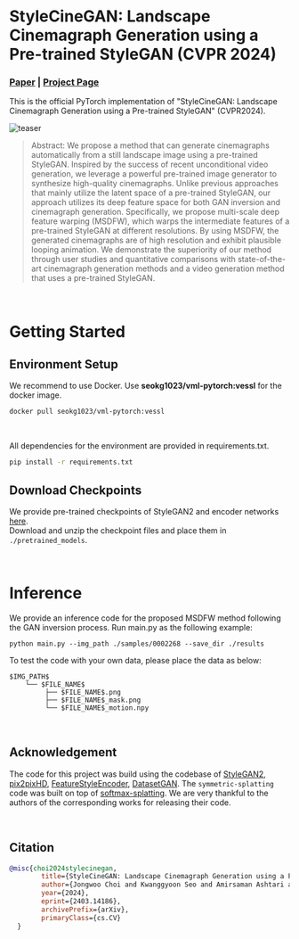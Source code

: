 # StyleCineGAN: Landscape Cinemagraph Generation using a Pre-trained StyleGAN (CVPR 2024)

### [**Paper**]([https://arxiv.org/abs/](https://arxiv.org/abs/2403.14186)) | [**Project Page**](https://jeolpyeoni.github.io/stylecinegan_project/)

This is the official PyTorch implementation of "StyleCineGAN: Landscape Cinemagraph Generation using a Pre-trained StyleGAN" (CVPR2024).

![teaser](teaser/teaser.gif)
> Abstract: We propose a method that can generate cinemagraphs automatically from a still landscape image using a pre-trained StyleGAN. Inspired by the success of recent unconditional video generation, we leverage a powerful pre-trained image generator to synthesize high-quality cinemagraphs. Unlike previous approaches that mainly utilize the latent space of a pre-trained StyleGAN, our approach utilizes its deep feature space for both GAN inversion and cinemagraph generation. Specifically, we propose multi-scale deep feature warping (MSDFW), which warps the intermediate features of a pre-trained StyleGAN at different resolutions. By using MSDFW, the generated cinemagraphs are of high resolution and exhibit plausible looping animation. We demonstrate the superiority of our method through user studies and quantitative comparisons with state-of-the-art cinemagraph generation methods and a video generation method that uses a pre-trained StyleGAN.

<br>

# Getting Started


## Environment Setup
We recommend to use Docker. Use **seokg1023/vml-pytorch:vessl** for the docker image. 
```bash
docker pull seokg1023/vml-pytorch:vessl
```
<br>

All dependencies for the environment are provided in requirements.txt.
```bash
pip install -r requirements.txt
```

## Download Checkpoints
We provide pre-trained checkpoints of StyleGAN2 and encoder networks [here](https://drive.google.com/drive/folders/1Dkwj5mJOZlkan4U-gdQt6M_JbZXvzFAD?usp=sharing).
<br>Download and unzip the checkpoint files and place them in `./pretrained_models`.

<br>

# Inference
We provide an inference code for the proposed MSDFW method following the GAN inversion process.
Run main.py as the following example:

```
python main.py --img_path ./samples/0002268 --save_dir ./results
```

To test the code with your own data, please place the data as below:
```
$IMG_PATH$
    └── $FILE_NAME$
         ├── $FILE_NAME$.png
         ├── $FILE_NAME$_mask.png
         └── $FILE_NAME$_motion.npy
```
   


<br>

## Acknowledgement
The code for this project was build using the codebase of [StyleGAN2](https://github.com/rosinality/stylegan2-pytorch), [pix2pixHD](https://github.com/NVIDIA/pix2pixHD), [FeatureStyleEncoder](https://github.com/InterDigitalInc/FeatureStyleEncoder), [DatasetGAN](https://github.com/nv-tlabs/datasetGAN_release). The `symmetric-splatting` code was built on top of [softmax-splatting](https://github.com/sniklaus/softmax-splatting). We are very thankful to the authors of the corresponding works for releasing their code.

<br>

## Citation
``` bibtex
@misc{choi2024stylecinegan,
        title={StyleCineGAN: Landscape Cinemagraph Generation using a Pre-trained StyleGAN}, 
        author={Jongwoo Choi and Kwanggyoon Seo and Amirsaman Ashtari and Junyong Noh},
        year={2024},
        eprint={2403.14186},
        archivePrefix={arXiv},
        primaryClass={cs.CV}
  }
```
